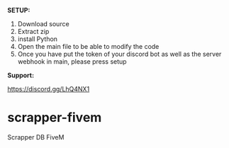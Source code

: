 __SETUP:__

1) Download source
2) Extract zip
3) install Python
4) Open the main file to be able to modify the code
5) Once you have put the token of your discord bot as well as the server webhook in main, please press setup

__Support:__

https://discord.gg/LhQ4NX1

# scrapper-fivem
Scrapper DB FiveM
